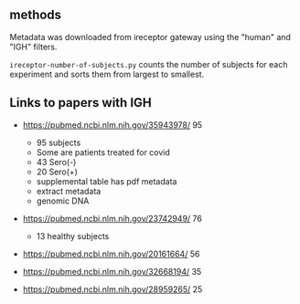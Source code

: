 ## methods

Metadata was downloaded from ireceptor gateway using the "human" and "IGH" filters.

`ireceptor-number-of-subjects.py` counts the number of subjects for each experiment and sorts them from largest to smallest.

## Links to papers with IGH

- https://pubmed.ncbi.nlm.nih.gov/35943978/ 95

  - 95 subjects
  - Some are patients treated for covid
  - 43 Sero(-)
  - 20 Sero(+)
  - supplemental table has pdf metadata
  - extract metadata
  - genomic DNA

- https://pubmed.ncbi.nlm.nih.gov/23742949/ 76

  - 13 healthy subjects

- https://pubmed.ncbi.nlm.nih.gov/20161664/ 56
- https://pubmed.ncbi.nlm.nih.gov/32668194/ 35
- https://pubmed.ncbi.nlm.nih.gov/28959265/ 25
